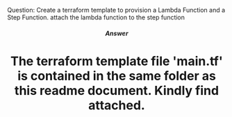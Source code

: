 Question:
Create a terraform template to provision a Lambda Function and a
Step Function. attach the lambda function to the step function

<h5 style="text-align: center;"> Answer </h5>

<h1 style="text-align: center;"> The terraform template file 'main.tf' is contained in the same folder as this readme document. Kindly find attached.</h1>
